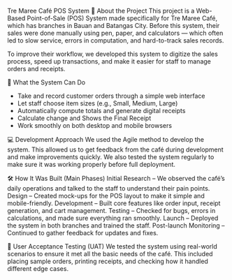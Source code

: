 Tre Maree Café POS System
📍 About the Project
This project is a Web-Based Point-of-Sale (POS) System made specifically for Tre Maree Café, which has branches in Bauan and Batangas City. Before this system, their sales were done manually using pen, paper, and calculators — which often led to slow service, errors in computation, and hard-to-track sales records.

To improve their workflow, we developed this system to digitize the sales process, speed up transactions, and make it easier for staff to manage orders and receipts.

🔧 What the System Can Do
- Take and record customer orders through a simple web interface
- Let staff choose item sizes (e.g., Small, Medium, Large)
- Automatically compute totals and generate digital receipts
- Calculate change and Shows the Final Receipt
- Work smoothly on both desktop and mobile browsers

💻 Development Approach
We used the Agile method to develop the system. This allowed us to get feedback from the café during development and make improvements quickly. We also tested the system regularly to make sure it was working properly before full deployment.

🛠️ How It Was Built (Main Phases)
Initial Research – We observed the café’s daily operations and talked to the staff to understand their pain points.
Design – Created mock-ups for the POS layout to make it simple and mobile-friendly.
Development – Built core features like order input, receipt generation, and cart management.
Testing – Checked for bugs, errors in calculations, and made sure everything ran smoothly.
Launch – Deployed the system in both branches and trained the staff.
Post-launch Monitoring – Continued to gather feedback for updates and fixes.

🧪 User Acceptance Testing (UAT)
We tested the system using real-world scenarios to ensure it met all the basic needs of the café. This included placing sample orders, printing receipts, and checking how it handled different edge cases.

